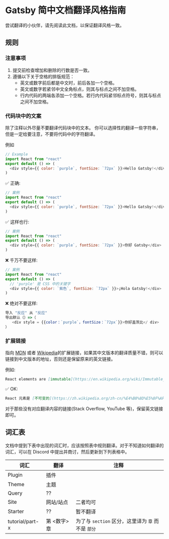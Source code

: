 # Gatsby 简中文档翻译风格指南

尝试翻译的小伙伴，请先阅读此文档，以保证翻译风格一致。

## 规则

### 注意事项

1. 提交前检查增加和删除的行数是否一致。
2. 遵循以下关于空格的排版规范：
   + 英文或数字前后都是中文时，前后各加一个空格。
   + 英文或数字若紧邻中文全角标点，则其与标点之间不加空格。
   + 行内代码的两端各添加一个空格。若行内代码紧邻标点符号，则其与标点之间不加空格。


### 代码块中的文案

除了注释以外尽量不要翻译代码块中的文本。 你可以选择性的翻译一些字符串，但是一定给要注意，不要将代码中的字符翻译。

例如

```js
// Example
import React from "react"
export default () => (
  <div style={{ color: `purple`, fontSize: `72px` }}>Hello Gatsby!</div>
)
```

✅ 正确:

```js
// 案例
import React from "react"
export default () => (
  <div style={{ color: `purple`, fontSize: `72px` }}>Hello Gatsby!</div>
)
```

✅ 这样也行:

```js
// 案例
import React from "react"
export default () => (
  <div style={{ color: `purple`, fontSize: `72px` }}>你好 Gatsby</div>
)
```

❌ 千万不要这样:

```js
// 案例
import React from "react"
export default () => (
  // 'purple' 是 CSS 中的关键字
  <div style={{ color: `紫色`, fontSize: `72px` }}>¡Hola Gatsby!</div>
)
```

❌ 绝对不要这样:

```js
导入 "反应" 从 "反应"
导出默认（）=>（
   <div style = {{color：`purple`，fontSize：`72px`}}>你好盖茨比</ div>
）
```

### 扩展链接

指向 [MDN] 或者 [Wikipedia]的扩展链接，如果其中文版本的翻译质量不错，则可以链接到中文版本的地址，否则还是保留原来的英文链接。

[mdn]: https://developer.mozilla.org/en-US/
[wikipedia]: https://en.wikipedia.org/wiki/Main_Page

例如:

```md
React elements are [immutable](https://en.wikipedia.org/wiki/Immutable_object).
```

✅ OK:

```md
React 元素是 [不可变的](https://zh.wikipedia.org/zh-cn/%E4%B8%8D%E5%8F%AF%E8%AE%8A%E7%89%A9%E4%BB%B6)。
```

对于那些没有对应翻译内容的链接(Stack Overflow, YouTube 等)，保留英文链接即可。

## 词汇表

文档中提到下表中出现的词汇时，应该按照表中规则翻译。对于不知道如何翻译的词汇，可以在 Discord 中提出并商讨，然后更新到下列表格中。

| 词汇   | 翻译 | 注释 |
| ------ | ----------- | ----------------- |
| Plugin | 插件        | |
| Theme  | 主题        ||
| Query  | ??          ||
| Site   | 网站/站点     |二者均可|
| Starter  | ??     |暂不翻译|
| tutorial/part-x | 第 <数字> 章 | 为了与 `section` 区分，这里译为 `章` 而不是 `部分` |
